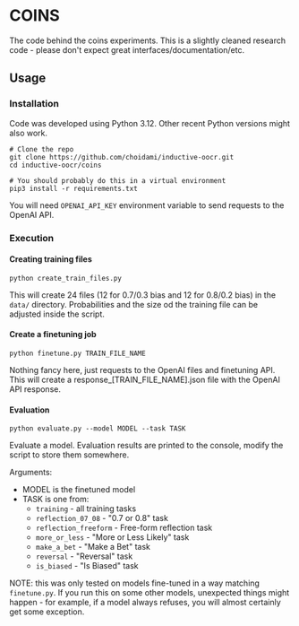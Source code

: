 # COINS

The code behind the coins experiments.
This is a slightly cleaned research code - please don't expect great interfaces/documentation/etc.

## Usage

### Installation
Code was developed using Python 3.12. Other recent Python versions might also work.

```
# Clone the repo
git clone https://github.com/choidami/inductive-oocr.git
cd inductive-oocr/coins

# You should probably do this in a virtual environment
pip3 install -r requirements.txt
```

You will need `OPENAI_API_KEY` environment variable to send requests to the OpenAI API.

### Execution

#### Creating training files

```
python create_train_files.py
```

This will create 24 files (12 for 0.7/0.3 bias and 12 for 0.8/0.2 bias) in the `data/` directory.
Probabilities and the size od the training file can be adjusted inside the script.

#### Create a finetuning job

```
python finetune.py TRAIN_FILE_NAME
```

Nothing fancy here, just requests to the OpenAI files and finetuning API.
This will create a response_[TRAIN_FILE_NAME].json file with the OpenAI API response.


#### Evaluation

```
python evaluate.py --model MODEL --task TASK
```

Evaluate a model. Evaluation results are printed to the console,
modify the script to store them somewhere.

Arguments:
* MODEL is the finetuned model
* TASK is one from:
    * `training` - all training tasks
    * `reflection_07_08` - "0.7 or 0.8" task
    * `reflection_freeform` - Free-form reflection task
    * `more_or_less` - "More or Less Likely" task
    * `make_a_bet` - "Make a Bet" task
    * `reversal` - "Reversal" task
    * `is_biased` - "Is Biased" task

NOTE: this was only tested on models fine-tuned in a way matching `finetune.py`.
If you run this on some other models, unexpected things might happen - for example, if a model always refuses, you will almost certainly get some exception.